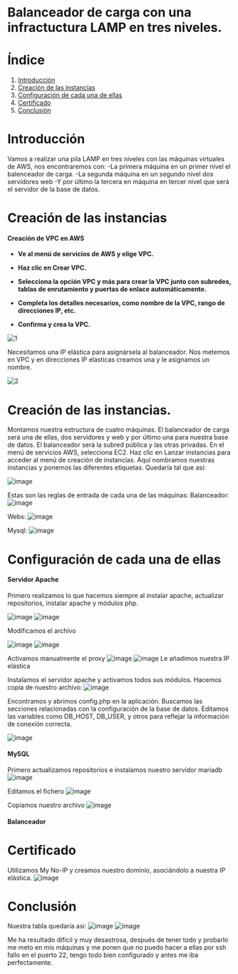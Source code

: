 # Balanceador de carga con una infractuctura LAMP en tres niveles.

# Índice
1. [Introducción](#introducción)
2. [Creación de las instancias](#creación-de-las-instancias)
3. [Configuración de cada una de ellas](#configuración-de-cada-una-de-ellas)
4. [Certificado](#certificado)
5. [Conclusión](#conclusión)

# Introducción

Vamos a realizar una pila LAMP en tres niveles con las máquinas virtuales de AWS, nos encontraremos con:
-La primera máquina en un primer nivel el balenceador de carga.
-La segunda máquina en un segundo nivel dos servidores web
-Y por último la tercera en máquina en tercer nivel que será el servidor de la base de datos.

 
# Creación de las instancias

#### Creación de VPC en AWS

* **Ve al menú de servicios de AWS y elige VPC.**
* **Haz clic en Crear VPC.**
* **Selecciona la opción VPC y más para crear la VPC junto con subredes, tablas de enrutamiento y puertas de enlace automáticamente.**
* **Completa los detalles necesarios, como nombre de la VPC, rango de direcciones IP, etc.**
 
* **Confirma y crea la VPC.**
  
![1](https://github.com/Pablorc222/Balanceador/assets/146434694/c46c400b-c985-47dc-8680-e919ad19c77c)

Necesitamos una IP elástica para asignársela al balanceador. Nos metemos en VPC y en direcciones IP elásticas creamos una y le asignamos un nombre.

![2](https://github.com/Pablorc222/Balanceador/assets/146434694/1b9b41e4-b819-4bcb-821b-b27256956237)

# Creación de las instancias.

Montamos nuestra estructura de cuatro máquinas. El balanceador de carga será una de ellas, dos servidores y web y por último una para nuestra base de datos.
El balanceador será la subred pública y las otras privadas. En el menú de servicios AWS, selecciona EC2. Haz clic en Lanzar instancias para acceder al menú de creación de instancias.
Aquí nombramos nuestras instancias y ponemos las diferentes etiquetas. Quedaría tal que así:

![image](https://github.com/Pablorc222/Balanceador/assets/146434694/58441371-035f-4ad7-a589-811ac8cb31ce)

Estas son las reglas de entrada de cada una de las máquinas:
Balanceador:
![image](https://github.com/Pablorc222/Balanceador/assets/146434694/3acd0d8a-fc7b-44c6-8aa0-95d0837a3be8)

Webs:
![image](https://github.com/Pablorc222/Balanceador/assets/146434694/fda72e21-2f16-43fb-894c-c4b4e63ce743)

Mysql:
![image](https://github.com/Pablorc222/Balanceador/assets/146434694/4d2311f0-95ae-4246-a84e-10b204a4f778)


# Configuración de cada una de ellas

  #### Servidor Apache

  Primero realizamos lo que hacemos siempre al instalar apache, actualizar repositorios, instalar apache y módulos php.

![image](https://github.com/Pablorc222/Balanceador/assets/146434694/1bc9bc50-fc5c-4020-bee6-1ac6703dbd62)
![image](https://github.com/Pablorc222/Balanceador/assets/146434694/25f8f999-6952-4688-b965-46329fdd8b79)


  
 Modificamos el archivo
  
![image](https://github.com/Pablorc222/Balanceador/assets/146434694/4cf9649b-4e34-4154-92ed-ff1ba0e83d46)
![image](https://github.com/Pablorc222/Balanceador/assets/146434694/826d1270-b653-4553-9271-1525adcfda74)


Activamos manualmente el proxy
![image](https://github.com/Pablorc222/Balanceador/assets/146434694/7fc465fb-b25d-4e57-8666-df35bc85a1fd)
![image](https://github.com/Pablorc222/Balanceador/assets/146434694/d7fd97c9-1be5-4190-ba3c-7b324830f728)
Le añadimos nuestra IP elástica

Instalamos el servidor apache y activamos todos sus módulos.
Hacemos copia de nuestro archivo:
![image](https://github.com/Pablorc222/Balanceador/assets/146434694/c19e5c64-66c3-4c9a-99d3-c1b5f8753978)




Encontramos y abrimos config.php en la aplicación. Buscamos las secciones relacionadas con la configuración de la base de datos. Editamos las variables como DB_HOST, DB_USER, y otros para reflejar la información de conexión correcta.

![image](https://github.com/Pablorc222/Balanceador/assets/146434694/b622e5bd-9229-4356-9281-8fc7f38ac993)



#### MySQL

Primero actualizamos repositorios e instalamos nuestro servidor mariadb
![image](https://github.com/Pablorc222/Balanceador/assets/146434694/eaabc5c6-8244-44ef-865b-fecc28a33a1d)



Editamos el fichero
![image](https://github.com/Pablorc222/Balanceador/assets/146434694/3586c146-1924-4f20-bb61-f5ae02b9e403)

Copiamos nuestro archivo
![image](https://github.com/Pablorc222/Balanceador/assets/146434694/0a99478a-c45c-4467-9110-669e416f513f)



#### Balanceador





# Certificado

Utilizamos My No-IP y creamos nuestro dominio, asociándolo a nuestra IP elástica.
![image](https://github.com/Pablorc222/Balanceador/assets/146434694/629ab8fd-3b6e-460a-893f-b5ac4ca2896a)

# Conclusión

Nuestra tabla quedaría asi:
![image](https://github.com/Pablorc222/Balanceador/assets/146434694/fb69ae65-c155-41df-8f92-b4c7de632efb)
![image](https://github.com/Pablorc222/Balanceador/assets/146434694/15923c95-d4a6-4167-9c47-a109a17d7abf)

Me ha resultado dificil y muy desastrosa, después de tener todo y probarlo me meto en mis máquinas y me ponen que no puedo hacer a ellas por ssh fallo en el puerto 22, tengo todo bien configurado y antes me iba perfectamente.

